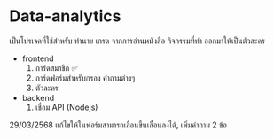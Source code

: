 # Data-analytics

เป็นโปรเจคที่ใช้สำหรับ ทำนาย เกรด จากการอ่านหนังสือ กิจกรรมที่ทำ ออกมาให้เป็นตัวละคร 
  - frontend
      1. การ์ดสมาชิก ✅
      2. การ์ดฟอร์มสำหรับกรอง คำถามต่างๆ
      3. ตัวละคร
  - backend
      1. เชื่อม API (Nodejs)


29/03/2568  แก้ไขให้ในฟอร์มสามารถเลื่อนขึ้นเลื่อนลงได้, เพิ่มคำถาม 2 ข้อ
